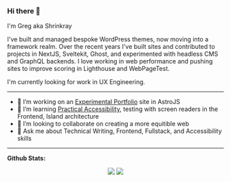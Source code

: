 ### Hi there 👋

I'm Greg aka Shrinkray

I've built and managed bespoke WordPress themes, now moving into a framework realm. Over the recent years I've built sites and contributed to projects in NextJS, Sveltekit, Ghost, and experimented with headless CMS and GraphQL backends. I love working in web performance and pushing sites to improve scoring in Lighthouse and WebPageTest. 

I'm currently looking for work in UX Engineering. 

***

- 🔭 I’m working on an [Experimental Portfolio](https://shrinkray-labs.vercel.app/) site in AstroJS
- 🌱 I’m learning [Practical Accessibility](https://practical-accessibility.today/), testing with screen readers in the Frontend, Island architecture
- 👯 I’m looking to collaborate on creating a more equitible web
- 💬 Ask me about Technical Writing, Frontend, Fullstack, and Accessibility skills

***

**Github Stats:**

<p align="center">

<img src="https://github-readme-stats.vercel.app/api?username=shrinkray&hide=stars&show_icons=true&theme=dracula&line_height=32">
<img src="https://github-readme-stats.vercel.app/api/top-langs/?username=shrinkray&count_private=true&theme=dracula">
  
</p>
